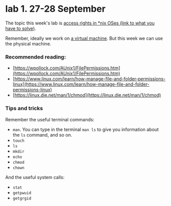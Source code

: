 # lab 1. 27-28 September

The topic this week's lab is [access rights in *nix OSes (link to what you have to solve)](http://staff.cs.upt.ro/~marius/curs/sec/2012/lab1.html).

Remember, ideally we work on [a virtual machine](https://github.com/SSC-2016/lab-rules/blob/master/README.md#general-workflow). But this week we can use the physical machine.

### Recommended reading:

- [https://wpollock.com/AUnix1/FilePermissions.htm](https://wpollock.com/AUnix1/FilePermissions.htm)
- [https://www.linux.com/learn/how-manage-file-and-folder-permissions-linux](https://www.linux.com/learn/how-manage-file-and-folder-permissions-linux)
- [https://linux.die.net/man/1/chmod](https://linux.die.net/man/1/chmod)

### Tips and tricks

Remember the useful terminal commands:
- `man`. You can type in the terminal `man ls` to give you information about the `ls` command, and so on.
- `touch`
- `ls`
- `mkdir`
- `echo`
- `chmod`
- `chown`

And the useful system calls:
- `stat`
- `getpwuid`
- `getgrgid`
